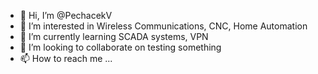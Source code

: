 - 👋 Hi, I’m @PechacekV
- 👀 I’m interested in Wireless Communications, CNC, Home Automation
- 🌱 I’m currently learning SCADA systems, VPN
- 💞️ I’m looking to collaborate on testing something
- 📫 How to reach me ...

<!---
PechacekV/PechacekV is a ✨ special ✨ repository because its `README.md` (this file) appears on your GitHub profile.
You can click the Preview link to take a look at your changes.
--->
